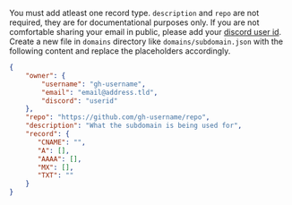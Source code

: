 You must add atleast one record type.
`description` and `repo` are not required, they are for documentational purposes only.
If you are not comfortable sharing your email in public, please add your [discord user id](https://support.discord.com/hc/en-us/articles/206346498-Where-can-I-find-my-User-Server-Message-ID-).
Create a new file in `domains` directory like `domains/subdomain.json` with the following content and replace the placeholders accordingly.
```json
{
    "owner": {
        "username": "gh-username",
        "email": "email@address.tld",
        "discord": "userid"
    },
    "repo": "https://github.com/gh-username/repo",
    "description": "What the subdomain is being used for",
    "record": {
       "CNAME": "",
       "A": [],
       "AAAA": [],
       "MX": [],
       "TXT": ""
    }
}
```
